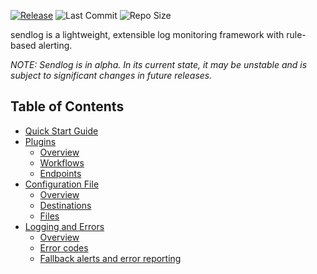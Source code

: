 [![Release](https://img.shields.io/github/v/release/samcole8/sendlog)](https://github.com/samcole8/sendlog/releases/latest)
![Last Commit](https://img.shields.io/github/last-commit/samcole8/sendlog)
![Repo Size](https://img.shields.io/github/repo-size/samcole8/sendlog)

sendlog is a lightweight, extensible log monitoring framework with rule-based alerting.

*NOTE: Sendlog is in alpha. In its current state, it may be unstable and is subject to significant changes in future releases.*

## Table of Contents

- [Quick Start Guide](quick-start.md)
- [Plugins](plugins.md)
  - [Overview](plugins.md#overview)
  - [Workflows](plugins.md#workflows)
  - [Endpoints](plugins.md#endpoints)
- [Configuration File](configuration-file.md)
  - [Overview](configuration-file.md#overview)
  - [Destinations](configuration-file.md#destinations)
  - [Files](configuration-file.md#files)
- [Logging and Errors](logging.md)
  - [Overview](logging.md#overview)
  - [Error codes](logging.md#error-codes)
  - [Fallback alerts and error reporting](logging.md#fallback-alerts-and-error-reporting)
